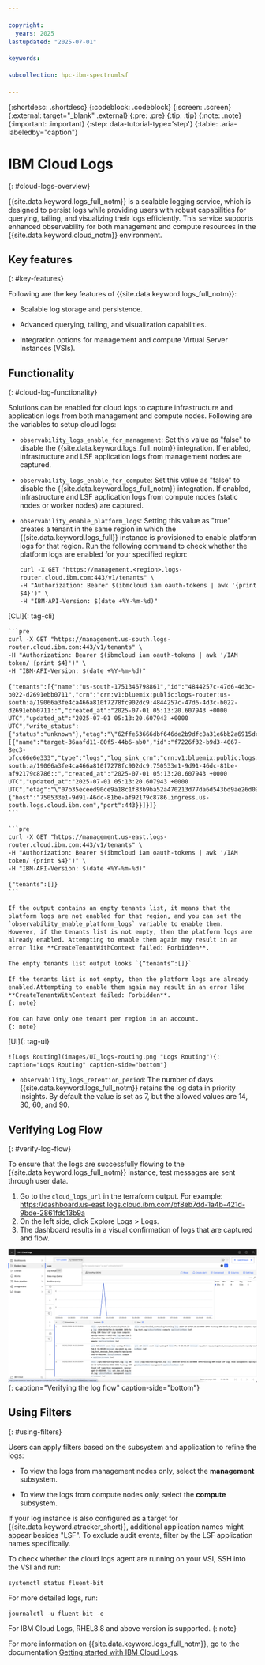 ```yaml
---

copyright:
  years: 2025
lastupdated: "2025-07-01"

keywords:

subcollection: hpc-ibm-spectrumlsf

---
```


{:shortdesc: .shortdesc}
{:codeblock: .codeblock}
{:screen: .screen}
{:external: target="_blank" .external}
{:pre: .pre}
{:tip: .tip}
{:note: .note}
{:important: .important}
{:step: data-tutorial-type='step'}
{:table: .aria-labeledby="caption"}

# IBM Cloud Logs
{: #cloud-logs-overview}

{{site.data.keyword.logs_full_notm}} is a scalable logging service, which is designed to persist logs while providing users with robust capabilities for querying, tailing, and visualizing their logs efficiently. This service supports enhanced observability for both management and compute resources in the {{site.data.keyword.cloud_notm}} environment.

## Key features
{: #key-features}

Following are the key features of {{site.data.keyword.logs_full_notm}}:

* Scalable log storage and persistence.

* Advanced querying, tailing, and visualization capabilities.

* Integration options for management and compute Virtual Server Instances (VSIs).

## Functionality
{: #cloud-log-functionality}

Solutions can be enabled for cloud logs to capture infrastructure and application logs from both management and compute nodes. Following are the variables to setup cloud logs:

* `observability_logs_enable_for_management`: Set this value as "false" to disable the {{site.data.keyword.logs_full_notm}} integration. If enabled, infrastructure and LSF application logs from management nodes are captured.

* `observability_logs_enable_for_compute`: Set this value as "false" to disable the {{site.data.keyword.logs_full_notm}} integration. If enabled, infrastructure and LSF application logs from compute nodes (static nodes or worker nodes) are captured.

* `observability_enable_platform_logs`: Setting this value as "true" creates a tenant in the same region in which the {{site.data.keyword.logs_full}} instance is provisioned to enable platform logs for that region. Run the following command to check whether the platform logs are enabled for your specified region:

    ```pre
    curl -X GET "https://management.<region>.logs-router.cloud.ibm.com:443/v1/tenants" \
    -H "Authorization: Bearer $(ibmcloud iam oauth-tokens | awk '{print $4}')" \
    -H "IBM-API-Version: $(date +%Y-%m-%d)"
    ```

[CLI]{: tag-cli}

    ```pre
    curl -X GET "https://management.us-south.logs-router.cloud.ibm.com:443/v1/tenants" \
    -H "Authorization: Bearer $(ibmcloud iam oauth-tokens | awk '/IAM token/ {print $4}')" \
    -H "IBM-API-Version: $(date +%Y-%m-%d)"

    {"tenants":[{"name":"us-south-1751346798861","id":"4844257c-47d6-4d3c-b022-d2691ebb0711","crn":"crn:v1:bluemix:public:logs-router:us-south:a/19066a3fe4ca466a810f7278fc902dc9:4844257c-47d6-4d3c-b022-d2691ebb0711::","created_at":"2025-07-01 05:13:20.607943 +0000 UTC","updated_at":"2025-07-01 05:13:20.607943 +0000 UTC","write_status":{"status":"unknown"},"etag":"\"62ffe53666dbf646de2b9dfc8a31e6bb2a6915dcd2296dce80ca52040f4a6b04\"","targets":[{"name":"target-36aafd11-80f5-44b6-ab0","id":"f7226f32-b9d3-4067-8ec3-bfcc66e6e333","type":"logs","log_sink_crn":"crn:v1:bluemix:public:logs:us-south:a/19066a3fe4ca466a810f7278fc902dc9:750533e1-9d91-46dc-81be-af92179c8786::","created_at":"2025-07-01 05:13:20.607943 +0000 UTC","updated_at":"2025-07-01 05:13:20.607943 +0000 UTC","etag":"\"07b35eceed90ce9a18c1f83b9ba52a470213d77da6d543bd9ae26d09dec35007\"","parameters":{"host":"750533e1-9d91-46dc-81be-af92179c8786.ingress.us-south.logs.cloud.ibm.com","port":443}}]}]}
    ```

    ```pre
    curl -X GET "https://management.us-east.logs-router.cloud.ibm.com:443/v1/tenants" \
    -H "Authorization: Bearer $(ibmcloud iam oauth-tokens | awk '/IAM token/ {print $4}')" \
    -H "IBM-API-Version: $(date +%Y-%m-%d)"

    {"tenants":[]}
    ```

    If the output contains an empty tenants list, it means that the platform logs are not enabled for that region, and you can set the `observability_enable_platform_logs` variable to enable them.
    However, if the tenants list is not empty, then the platform logs are already enabled. Attempting to enable them again may result in an error like **CreateTenantWithContext failed: Forbidden**.

    The empty tenants list output looks `{“tenants”:[]}`

    If the tenants list is not empty, then the platform logs are already enabled.Attempting to enable them again may result in an error like **CreateTenantWithContext failed: Forbidden**.
    {: note}

    You can have only one tenant per region in an account.
    {: note}

[UI]{: tag-ui}

    ![Logs Routing](images/UI_logs-routing.png "Logs Routing"){: caption="Logs Routing" caption-side="bottom"}

* `observability_logs_retention_period`: The number of days {{site.data.keyword.logs_full_notm}} retains the log data in priority insights. By default the value is set as 7, but the allowed values are 14, 30, 60, and 90.

## Verifying Log Flow
{: #verify-log-flow}

To ensure that the logs are successfully flowing to the {{site.data.keyword.logs_full_notm}} instance, test messages are sent through user data.

1. Go to the `cloud_logs_url` in the terraform output.
   For example: https://dashboard.us-east.logs.cloud.ibm.com/bf8eb7dd-1a4b-421d-9bde-2861fdc13b9a
2. On the left side, click Explore Logs > Logs.
3. The dashboard results in a visual confirmation of logs that are captured and flow.

![Architecture diagram.](images/verifying_log_flow.png "Verifying the log flow"){: caption="Verifying the log flow" caption-side="bottom"}

## Using Filters
{: #using-filters}

Users can apply filters based on the subsystem and application to refine the logs:

* To view the logs from management nodes only, select the **management** subsystem.

* To view the logs from compute nodes only, select the **compute** subsystem.

If your log instance is also configured as a target for {{site.data.keyword.atracker_short}}, additional application names might appear besides "LSF". To exclude audit events, filter by the LSF application names specifically.

To check whether the cloud logs agent are running on your VSI, SSH into the VSI and run:

`systemctl status fluent-bit`

For more detailed logs, run:

`journalctl -u fluent-bit -e`

For IBM Cloud Logs, RHEL8.8 and above version is supported.
{: note}

For more information on {{site.data.keyword.logs_full_notm}}, go to the documentation [Getting started with IBM Cloud Logs](/docs/cloud-logs?topic=cloud-logs-getting-started).
